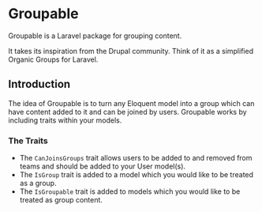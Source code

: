 # Groupable
Groupable is a Laravel package for grouping content.

It takes its inspiration from the Drupal community. Think of it as a simplified Organic Groups for Laravel.

## Introduction
The idea of Groupable is to turn any Eloquent model into a group which can have content added to it and can be joined by users. Groupable works by including traits within your models.

### The Traits
- The `CanJoinsGroups` trait allows users to be added to and removed from teams and should be added to your User model(s).
- The `IsGroup` trait is added to a model which you would like to be treated as a group.
- The `IsGroupable` trait is added to models which you would like to be treated as group content.
